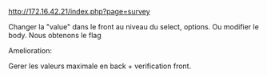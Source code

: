 http://172.16.42.21/index.php?page=survey

Changer la "value" dans le front au niveau du select, options. Ou modifier le body.
Nous obtenons le flag 

Amelioration:

Gerer les valeurs maximale en back + verification front.